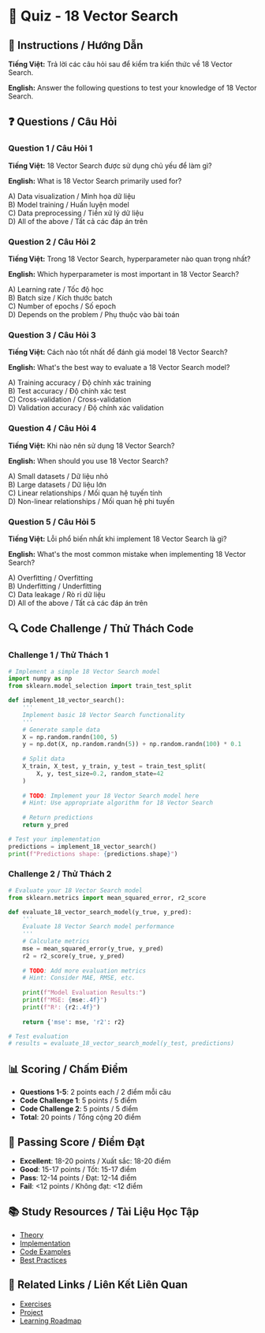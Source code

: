 # 🧠 Quiz - 18 Vector Search

## 📝 Instructions / Hướng Dẫn

**Tiếng Việt:** Trả lời các câu hỏi sau để kiểm tra kiến thức về 18 Vector Search.

**English:** Answer the following questions to test your knowledge of 18 Vector Search.

## ❓ Questions / Câu Hỏi

### Question 1 / Câu Hỏi 1
**Tiếng Việt:** 18 Vector Search được sử dụng chủ yếu để làm gì?

**English:** What is 18 Vector Search primarily used for?

A) Data visualization / Minh họa dữ liệu  
B) Model training / Huấn luyện model  
C) Data preprocessing / Tiền xử lý dữ liệu  
D) All of the above / Tất cả các đáp án trên

### Question 2 / Câu Hỏi 2
**Tiếng Việt:** Trong 18 Vector Search, hyperparameter nào quan trọng nhất?

**English:** Which hyperparameter is most important in 18 Vector Search?

A) Learning rate / Tốc độ học  
B) Batch size / Kích thước batch  
C) Number of epochs / Số epoch  
D) Depends on the problem / Phụ thuộc vào bài toán

### Question 3 / Câu Hỏi 3
**Tiếng Việt:** Cách nào tốt nhất để đánh giá model 18 Vector Search?

**English:** What's the best way to evaluate a 18 Vector Search model?

A) Training accuracy / Độ chính xác training  
B) Test accuracy / Độ chính xác test  
C) Cross-validation / Cross-validation  
D) Validation accuracy / Độ chính xác validation

### Question 4 / Câu Hỏi 4
**Tiếng Việt:** Khi nào nên sử dụng 18 Vector Search?

**English:** When should you use 18 Vector Search?

A) Small datasets / Dữ liệu nhỏ  
B) Large datasets / Dữ liệu lớn  
C) Linear relationships / Mối quan hệ tuyến tính  
D) Non-linear relationships / Mối quan hệ phi tuyến

### Question 5 / Câu Hỏi 5
**Tiếng Việt:** Lỗi phổ biến nhất khi implement 18 Vector Search là gì?

**English:** What's the most common mistake when implementing 18 Vector Search?

A) Overfitting / Overfitting  
B) Underfitting / Underfitting  
C) Data leakage / Rò rỉ dữ liệu  
D) All of the above / Tất cả các đáp án trên

## 🔍 Code Challenge / Thử Thách Code

### Challenge 1 / Thử Thách 1
```python
# Implement a simple 18 Vector Search model
import numpy as np
from sklearn.model_selection import train_test_split

def implement_18_vector_search():
    '''
    Implement basic 18 Vector Search functionality
    '''
    # Generate sample data
    X = np.random.randn(100, 5)
    y = np.dot(X, np.random.randn(5)) + np.random.randn(100) * 0.1
    
    # Split data
    X_train, X_test, y_train, y_test = train_test_split(
        X, y, test_size=0.2, random_state=42
    )
    
    # TODO: Implement your 18 Vector Search model here
    # Hint: Use appropriate algorithm for 18 Vector Search
    
    # Return predictions
    return y_pred

# Test your implementation
predictions = implement_18_vector_search()
print(f"Predictions shape: {predictions.shape}")
```

### Challenge 2 / Thử Thách 2
```python
# Evaluate your 18 Vector Search model
from sklearn.metrics import mean_squared_error, r2_score

def evaluate_18_vector_search_model(y_true, y_pred):
    '''
    Evaluate 18 Vector Search model performance
    '''
    # Calculate metrics
    mse = mean_squared_error(y_true, y_pred)
    r2 = r2_score(y_true, y_pred)
    
    # TODO: Add more evaluation metrics
    # Hint: Consider MAE, RMSE, etc.
    
    print(f"Model Evaluation Results:")
    print(f"MSE: {mse:.4f}")
    print(f"R²: {r2:.4f}")
    
    return {'mse': mse, 'r2': r2}

# Test evaluation
# results = evaluate_18_vector_search_model(y_test, predictions)
```

## 📊 Scoring / Chấm Điểm

- **Questions 1-5**: 2 points each / 2 điểm mỗi câu
- **Code Challenge 1**: 5 points / 5 điểm
- **Code Challenge 2**: 5 points / 5 điểm
- **Total**: 20 points / Tổng cộng 20 điểm

## 🎯 Passing Score / Điểm Đạt

- **Excellent**: 18-20 points / Xuất sắc: 18-20 điểm
- **Good**: 15-17 points / Tốt: 15-17 điểm  
- **Pass**: 12-14 points / Đạt: 12-14 điểm
- **Fail**: <12 points / Không đạt: <12 điểm

## 📚 Study Resources / Tài Liệu Học Tập

- [Theory](./THEORY_18_vector_search.md)
- [Implementation](./IMPLEMENTATION_18_vector_search.md)
- [Code Examples](./CODE_EXAMPLES_18_vector_search.md)
- [Best Practices](./BEST_PRACTICES_18_vector_search.md)

## 🔗 Related Links / Liên Kết Liên Quan

- [Exercises](./EXERCISES_18_vector_search.md)
- [Project](./PROJECT_18_vector_search.md)
- [Learning Roadmap](./LEARNING_ROADMAP_18_vector_search.md)
